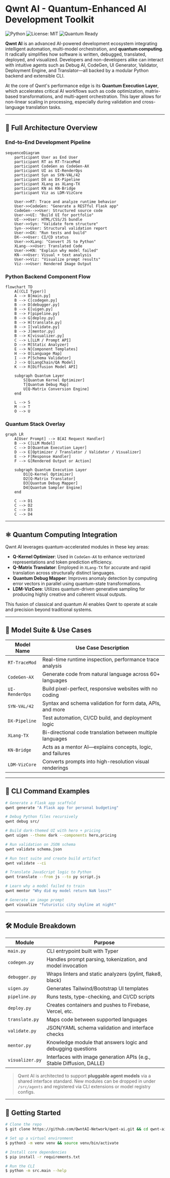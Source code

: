 # Qwnt AI - Quantum-Enhanced AI Development Toolkit

![Python](https://img.shields.io/badge/python-3.10%2B-blue)
![License: MIT](https://img.shields.io/badge/License-MIT-yellow.svg)
![Quantum Ready](https://img.shields.io/badge/Quantum-Enhanced-purple)

**Qwnt AI** is an advanced AI-powered development ecosystem integrating intelligent automation, multi-model orchestration, and **quantum computing**. It radically simplifies how software is written, debugged, translated, deployed, and visualized. Developers and non-developers alike can interact with intuitive agents such as Debug AI, CodeGen, UI Generator, Validator, Deployment Engine, and Translator—all backed by a modular Python backend and extensible CLI.

At the core of Qwnt's performance edge is its **Quantum Execution Layer**, which accelerates critical AI workflows such as code optimization, matrix-based transformations, and multi-agent orchestration. This layer allows for non-linear scaling in processing, especially during validation and cross-language translation tasks.

---

## 🧱 Full Architecture Overview

### End-to-End Development Pipeline

```mermaid
sequenceDiagram
    participant User as End User
    participant RT as RT-TraceMod
    participant CodeGen as CodeGen-AX
    participant UI as UI-RenderOps
    participant Syn as SYN-VAL/42
    participant DX as DX-Pipeline
    participant XLang as XLang-TX
    participant KN as KN-Bridge
    participant Viz as LDM-VizCore

    User->>RT: Trace and analyze runtime behavior
    User->>CodeGen: "Generate a RESTful Flask app"
    CodeGen-->>User: Structured source code
    User->>UI: "Build UI for portfolio"
    UI-->>User: HTML/CSS/JS bundle
    User->>Syn: "Validate form structure"
    Syn-->>User: Structural validation report
    User->>DX: "Run tests and build"
    DX-->>User: CI/CD status
    User->>XLang: "Convert JS to Python"
    XLang-->>User: Translated Code
    User->>KN: "Explain why model failed"
    KN-->>User: Visual + text analysis
    User->>Viz: "Visualize prompt results"
    Viz-->>User: Rendered Image Output
```

### Python Backend Component Flow

```mermaid
flowchart TD
    A[(CLI Typer)]
    A --> B[main.py]
    B --> C[codegen.py]
    B --> D[debugger.py]
    B --> E[uigen.py]
    B --> F[pipeline.py]
    B --> G[deploy.py]
    B --> H[translate.py]
    B --> I[validate.py]
    B --> J[mentor.py]
    B --> K[visualizer.py]
    C --> L[LLM / Prompt API]
    D --> M[Static Analyzer]
    E --> N[Component Templates]
    H --> O[Language Map]
    I --> P[Schema Validator]
    J --> Q[LangChain/QA Model]
    K --> R[Diffusion Model API]

    subgraph Quantum Layer
        S[Quantum Kernel Optimizer]
        T[Quantum Debug Map]
        U[Q-Matrix Conversion Engine]
    end

    L --> S
    M --> T
    O --> U
```

### Quantum Stack Overlay

```mermaid
graph LR
    A[User Prompt] --> B[AI Request Handler]
    B --> C[LLM Model]
    C --> D[Quantum Execution Layer]
    D --> E[Optimizer / Translator / Validator / Visualizer]
    E --> F[Response Handler]
    F --> G[Rendered Output or Action]

    subgraph Quantum Execution Layer
        D1[Q-Kernel Optimizer]
        D2[Q-Matrix Translator]
        D3[Quantum Debug Mapper]
        D4[Quantum Sampler Engine]
    end

    C --> D1
    C --> D2
    C --> D3
    C --> D4
```

---

## ⚛️ Quantum Computing Integration

Qwnt AI leverages quantum-accelerated modules in these key areas:

- **Q-Kernel Optimizer**: Used in `CodeGen-AX` to enhance vectorized representations and token prediction efficiency.
- **Q-Matrix Translator**: Employed in `XLang-TX` for accurate and rapid translation across structurally distinct languages.
- **Quantum Debug Mapper**: Improves anomaly detection by computing error vectors in parallel using quantum-state transformations.
- **LDM-VizCore**: Utilizes quantum-driven generative sampling for producing highly creative and coherent visual outputs.

This fusion of classical and quantum AI enables Qwnt to operate at scale and precision beyond traditional systems.

---

## 🧠 Model Suite & Use Cases

| Model Name     | Use Case Description                                       |
| -------------- | ---------------------------------------------------------- |
| `RT-TraceMod`  | Real-time runtime inspection, performance trace analysis   |
| `CodeGen-AX`   | Generate code from natural language across 60+ languages   |
| `UI-RenderOps` | Build pixel-perfect, responsive websites with no coding    |
| `SYN-VAL/42`   | Syntax and schema validation for form data, APIs, and more |
| `DX-Pipeline`  | Test automation, CI/CD build, and deployment logic         |
| `XLang-TX`     | Bi-directional code translation between multiple languages |
| `KN-Bridge`    | Acts as a mentor AI—explains concepts, logic, and failures |
| `LDM-VizCore`  | Converts prompts into high-resolution visual renderings    |

---

## 🚀 CLI Command Examples

```bash
# Generate a Flask app scaffold
qwnt generate "A Flask app for personal budgeting"

# Debug Python files recursively
qwnt debug src/

# Build dark-themed UI with hero + pricing
qwnt uigen --theme dark --components hero,pricing

# Run validation on JSON schema
qwnt validate schema.json

# Run test suite and create build artifact
qwnt validate --ci

# Translate JavaScript logic to Python
qwnt translate --from js --to py script.js

# Learn why a model failed to train
qwnt mentor "Why did my model return NaN loss?"

# Generate an image prompt
qwnt visualize "futuristic city skyline at night"
```

---

## 🛠️ Module Breakdown

| Module          | Purpose                                                               |
| --------------- | --------------------------------------------------------------------- |
| `main.py`       | CLI entrypoint built with Typer                                       |
| `codegen.py`    | Handles prompt parsing, tokenization, and model invocation            |
| `debugger.py`   | Wraps linters and static analyzers (pylint, flake8, black)            |
| `uigen.py`      | Generates Tailwind/Bootstrap UI templates                             |
| `pipeline.py`   | Runs tests, type-checking, and CI/CD scripts                          |
| `deploy.py`     | Creates containers and pushes to Firebase, Vercel, etc.               |
| `translate.py`  | Maps code between supported languages                                 |
| `validate.py`   | JSON/YAML schema validation and interface checks                      |
| `mentor.py`     | Knowledge module that answers logic and debugging questions           |
| `visualizer.py` | Interfaces with image generation APIs (e.g., Stable Diffusion, DALLE) |

> Qwnt AI is architected to support **pluggable agent models** via a shared interface standard. New modules can be dropped in under `/src/agents` and registered via CLI extensions or model registry configs.

---

## 🧪 Getting Started

```bash
# Clone the repo
$ git clone https://github.com/QwntAI-Network/qwnt-ai.git && cd qwnt-ai

# Set up a virtual environment
$ python3 -m venv venv && source venv/bin/activate

# Install core dependencies
$ pip install -r requirements.txt

# Run the CLI
$ python -m src.main --help
```
